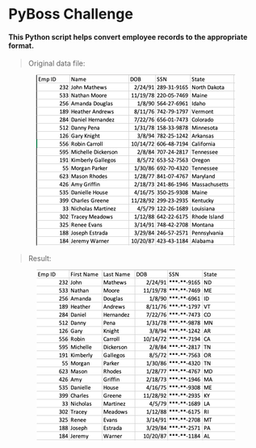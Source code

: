 # PyBoss Challenge 

#### This Python script helps convert employee records to the appropriate format.

> Original data file: 

<html>
<center>
<img src="https://raw.githubusercontent.com/ying-li-python/python-challenge/master/PyBoss/Images/original.png">
</center>
</html>


> Result: 
<html>
<center>
<img src="https://raw.githubusercontent.com/ying-li-python/python-challenge/master/PyBoss/Images/output.png">
</center>
</html>
